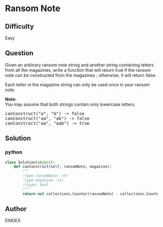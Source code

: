 # Ransom Note

## Difficulty
Easy

## Question
<p>
Given an arbitrary ransom note string and another string containing letters from all the magazines, write a function that will return true if the ransom 
note can be constructed from the magazines ; otherwise, it will return false. 
</p>
<p>
Each letter in the magazine string can only be used once in your ransom note.
</p>

<p><b>Note:</b><br />
You may assume that both strings contain only lowercase letters.
</p>

<pre>
canConstruct("a", "b") -> false
canConstruct("aa", "ab") -> false
canConstruct("aa", "aab") -> true
</pre>


## Solution
### python
```python
class Solution(object):
    def canConstruct(self, ransomNote, magazine):
        """
        :type ransomNote: str
        :type magazine: str
        :rtype: bool
        """
        return not collections.Counter(ransomNote) - collections.Counter(magazine)


```

## Author
EINDEX